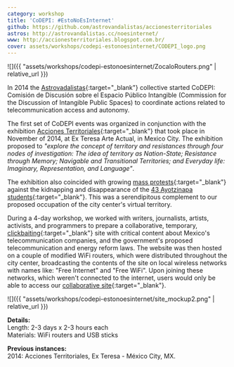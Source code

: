 ```yaml
---
category: workshop
title: 'CoDEPI: #EstoNoEsInternet'
github: https://github.com/astrovandalistas/accionesterritoriales
astros: http://astrovandalistas.cc/noesinternet/
www: http://accionesterritoriales.blogspot.com.br/
cover: assets/workshops/codepi-estonoesinternet/CODEPI_logo.png
---
```

![]({{ "assets/workshops/codepi-estonoesinternet/ZocaloRouters.png" | relative_url }})

In 2014 the [Astrovadalistas](http://astrovandalistas.cc/){:target="_blank"} collective started CoDEPI: Comisión de Discusión sobre el Espacio Público Intangible (Commission for the Discussion of Intangible Public Spaces) to coordinate actions related to telecommunication access and autonomy.

The first set of CoDEPI events was organized in conjunction with the exhibition [Acciones Territoriales](https://accionesterritoriales.blogspot.mx/){:target="_blank"} that took place in November of 2014, at Ex Teresa Arte Actual, in Mexico City. The exhibition proposed to *"explore the concept of territory and resistances through four nodes of investigation: The idea of territory as Nation-State; Resistance through Memory; Navigable and Transitional Territories; and Everyday life: Imaginary, Representation, and Language"*.

The exhibition also coincided with growing [mass protests](http://www.theguardian.com/world/2014/nov/09/mexico-demonstration-43-students-confirmed-massacred){:target="_blank"} against the kidnapping and disappearance of the [43 Ayotzinapa students](http://en.wikipedia.org/wiki/2014_Iguala_mass_kidnapping){:target="_blank"}. This was a serendipitous complement to our proposed occupation of the city center's virtual territory.

During a 4-day workshop, we worked with writers, journalists, artists, activists, and programmers to prepare a collaborative, temporary, [clickbaiting](http://en.wikipedia.org/wiki/Clickbait){:target="_blank"} site with critical content about Mexico's telecommunication companies, and the government's proposed telecommunication and energy reform laws. The website was then hosted on a couple of modified WiFi routers, which were distributed throughout the city center, broadcasting the contents of the site on local wireless networks with names like: "Free Internet" and "Free WiFi". Upon joining these networks, which weren't connected to the internet, users would only be able to access our [collaborative site](http://estonoesinternet.astrovandalistas.cc/){:target="_blank"}.

![]({{ "assets/workshops/codepi-estonoesinternet/site_mockup2.png" | relative_url }})

**Details:**  
Length: 2-3 days x 2-3 hours each  
Materials: WiFi routers and USB sticks

**Previous instances:**  
2014: Acciones Territoriales, Ex Teresa - México City, MX.
